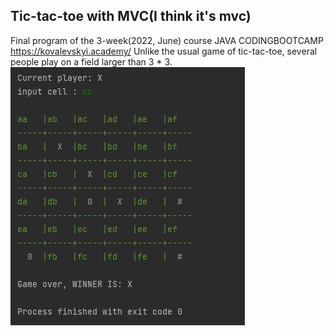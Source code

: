 Tic-tac-toe with MVC(I think it's mvc)
----

Final program of the 3-week(2022, June) course JAVA CODINGBOOTCAMP https://kovalevskyi.academy/
Unlike the usual game of tic-tac-toe, several people play on a field larger than 3 * 3.
![alt text](Screenshot_1.jpg)
